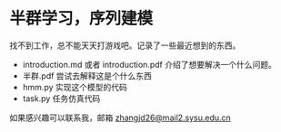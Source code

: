 # 半群学习，序列建模

找不到工作，总不能天天打游戏吧。记录了一些最近想到的东西。

- introduction.md 或者 introduction.pdf 介绍了想要解决一个什么问题。
- 半群.pdf 尝试去解释这是个什么东西
- hmm.py 实现这个模型的代码
- task.py 任务仿真代码

如果感兴趣可以联系我，邮箱 zhangjd26@mail2.sysu.edu.cn

